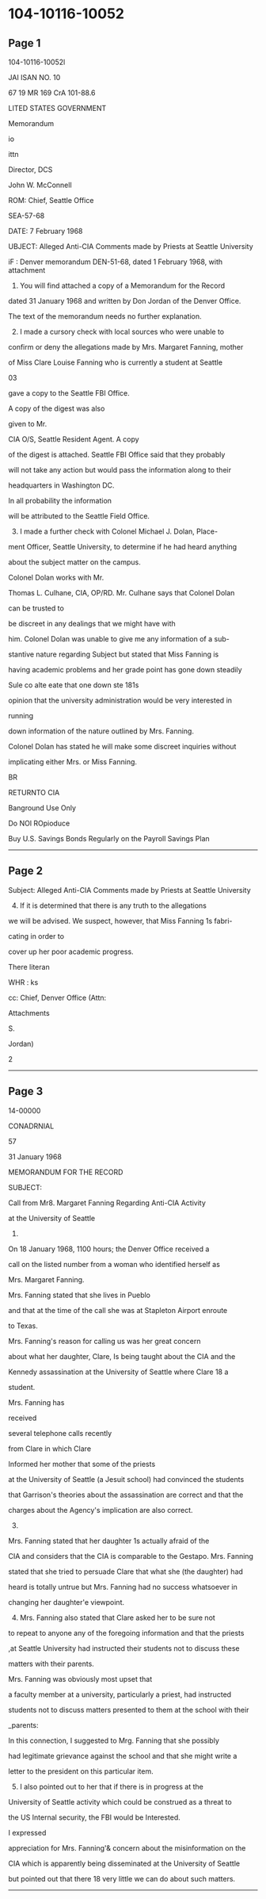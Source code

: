 # 104-10116-10052

## Page 1

104-10116-10052l

JAI ISAN NO. 10

67 19 MR 169 CrA 101-88.6

LITED STATES GOVERNMENT

Memorandum

io

ittn

Director, DCS

John W. McConnell

ROM: Chief, Seattle Office

SEA-57-68

DATE: 7 February 1968

UBJECT: Alleged Anti-CIA Comments made by Priests at Seattle University

iF : Denver memorandum DEN-51-68, dated 1 February 1968, with attachment

1. You will find attached a copy of a Memorandum for the Record

dated 31 January 1968 and written by Don Jordan of the Denver Office.

The text of the memorandum needs no further explanation.

2. I made a cursory check with local sources who were unable to

confirm or deny the allegations made by Mrs. Margaret Fanning, mother

of Miss Clare Louise Fanning who is currently a student at Seattle

03

gave a copy to the Seattle FBI Office.

A copy of the digest was also

given to Mr.

CIA O/S, Seattle Resident Agent. A copy

of the digest is attached. Seattle FBI Office said that they probably

will not take any action but would pass the information along to their

headquarters in Washington DC.

In all probability the information

will be attributed to the Seattle Field Office.

3. I made a further check with Colonel Michael J. Dolan, Place-

ment Officer, Seattle University, to determine if he had heard anything

about the subject matter on the campus.

Colonel Dolan works with Mr.

Thomas L. Culhane, CIA, OP/RD. Mr. Culhane says that Colonel Dolan

can be trusted to

be discreet in any dealings that we might have with

him. Colonel Dolan was unable to give me any information of a sub-

stantive nature regarding Subject but stated that Miss Fanning is

having academic problems and her grade point has gone down steadily

Sule co alte eate that one down ste 181s

opinion that the university administration would be very interested in

running

down information of the nature outlined by Mrs. Fanning.

Colonel Dolan has stated he will make some discreet inquiries without

implicating either Mrs. or Miss Fanning.

BR

RETURNTO CIA

Banground Use Only

Do NOl ROpioduce

Buy U.S. Savings Bonds Regularly on the Payroll Savings Plan

---

## Page 2

Subject: Alleged Anti-CIA Comments made by Priests at Seattle University

4. If it is determined that there is any truth to the allegations

we will be advised. We suspect, however, that Miss Fanning 1s fabri-

cating in order to

cover up her poor academic progress.

There literan

WHR : ks

cc: Chief, Denver Office (Attn:

Attachments

S.

Jordan)

2

---

## Page 3

14-00000

CONADRNIAL

57

31 January 1968

MEMORANDUM FOR THE RECORD

SUBJECT:

Call from Mr8. Margaret Fanning Regarding Anti-CIA Activity

at the University of Seattle

1.

On 18 January 1968, 1100 hours; the Denver Office received a

call on the listed number from a woman who identified herself as

Mrs. Margaret Fanning.

Mrs. Fanning stated that she lives in Pueblo

and that at the time of the call she was at Stapleton Airport enroute

to Texas.

Mrs. Fanning's reason for calling us was her great concern

about what her daughter, Clare, Is being taught about the CIA and the

Kennedy assassination at the University of Seattle where Clare 18 a

student.

Mrs. Fanning has

received

several telephone calls recently

from Clare in which Clare

Informed her mother that some of the priests

at the University of Seattle (a Jesuit school) had convinced the students

that Garrison's theories about the assassination are correct and that the

charges about the Agency's implication are also correct.

3.

Mrs. Fanning stated that her daughter 1s actually afraid of the

CIA and considers that the CIA is comparable to the Gestapo. Mrs. Fanning

stated that she tried to persuade Clare that what she (the daughter) had

heard is totally untrue but Mrs. Fanning had no success whatsoever in

changing her daughter'e viewpoint.

4. Mrs. Fanning also stated that Clare asked her to be sure not

to repeat to anyone any of the foregoing information and that the priests

,at Seattle University had instructed their students not to discuss these

matters with their parents.

Mrs. Fanning was obviously most upset that

a faculty member at a university, particularly a priest, had instructed

students not to discuss matters presented to them at the school with their

_parents:

In this connection, I suggested to Mrg. Fanning that she possibly

had legitimate grievance against the school and that she might write a

letter to the president on this particular item.

5. I also pointed out to her that if there is in progress at the

University of Seattle activity which could be construed as a threat to

the US Internal security, the FBI would be Interested.

I expressed

appreciation for Mrs. Fanning'& concern about the misinformation on the

CIA which is apparently being disseminated at the University of Seattle

but pointed out that there 18 very little we can do about such matters.

---

